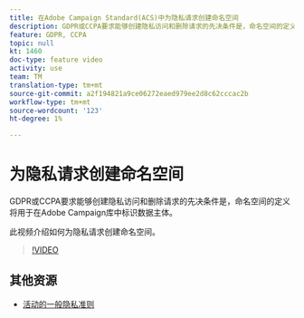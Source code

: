 ```yaml
---
title: 在Adobe Campaign Standard(ACS)中为隐私请求创建命名空间
description: GDPR或CCPA要求能够创建隐私访问和删除请求的先决条件是，命名空间的定义将用于在Adobe Campaign库中标识数据主体。 此视频介绍如何为隐私请求创建命名空间。
feature: GDPR, CCPA
topic: null
kt: 1460
doc-type: feature video
activity: use
team: TM
translation-type: tm+mt
source-git-commit: a2f194821a9ce06272eaed979ee2d8c62cccac2b
workflow-type: tm+mt
source-wordcount: '123'
ht-degree: 1%

---
```



# 为隐私请求创建命名空间

GDPR或CCPA要求能够创建隐私访问和删除请求的先决条件是，命名空间的定义将用于在Adobe Campaign库中标识数据主体。

此视频介绍如何为隐私请求创建命名空间。

>[!VIDEO](https://video.tv.adobe.com/v/22600?quality=12)

## 其他资源

* [活动的一般隐私准则](https://helpx.adobe.com/campaign/kb/campaign-privacy-overview.html)
